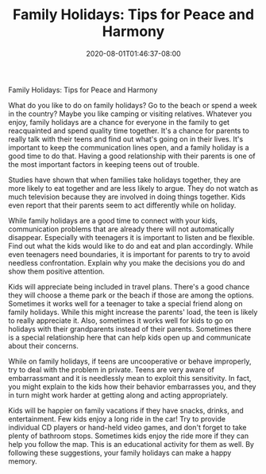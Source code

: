 ﻿---
title: "Family Holidays:  Tips for Peace and Harmony"
date: 2020-08-01T01:46:37-08:00
description: "Hobby Articles Tips for Web Success"
featured_image: "/images/Hobby Articles.jpg"
tags: ["Hobby Articles"]
---

Family Holidays:  Tips for Peace and Harmony

What do you like to do on family holidays?  Go to the beach or spend a week in the country?  Maybe you like camping or visiting relatives.  Whatever you enjoy, family holidays are a chance for everyone in the family to get reacquainted and spend quality time together.  It's a chance for parents to really talk with their teens and find out what's going on in their lives.  It's important to keep the communication lines open, and a family holiday is a good time to do that.  Having a good relationship with their parents is one of the most important factors in keeping teens out of trouble.

Studies have shown that when families take holidays together, they are more likely to eat together and are less likely to argue.  They do not watch as much television because they are involved in doing things together.  Kids even report that their parents seem to act differently while on holiday.

While family holidays are a good time to connect with your kids, communication problems that are already there will not automatically disappear.  Especially with teenagers it is important to listen and be flexible.  Find out what the kids would like to do and eat and plan accordingly.  While even teenagers need boundaries, it is important for parents to try to avoid needless confrontation.  Explain why you make the decisions you do and show them positive attention.

Kids will appreciate being included in travel plans.  There's a good chance they will choose a theme park or the beach if those are among the options.  Sometimes it works well for a teenager to take a special friend along on family holidays.  While this might increase the parents' load, the teen is likely to really appreciate it.  Also, sometimes it works well for kids to go on holidays with their grandparents instead of their parents.  Sometimes there is a special relationship here that can help kids open up and communicate about their concerns.

While on family holidays, if teens are uncooperative or behave improperly, try to deal with the problem in private.  Teens are very aware of embarrassmant and it is needlessly mean to exploit this sensitivity.  In fact, you might explain to the kids how their behavior embarrasses you, and they in turn might work harder at getting along and acting appropriately.

Kids will be happier on family vacations if they have snacks, drinks, and entertainment.  Few kids enjoy a long ride in the car!  Try to provide individual CD players or hand-held video games, and don't forget to take plenty of bathroom stops.  Sometimes kids enjoy the ride more if they can help you follow the map.  This is an educational activity for them as well.  By following these suggestions, your family holidays can make a happy memory.




